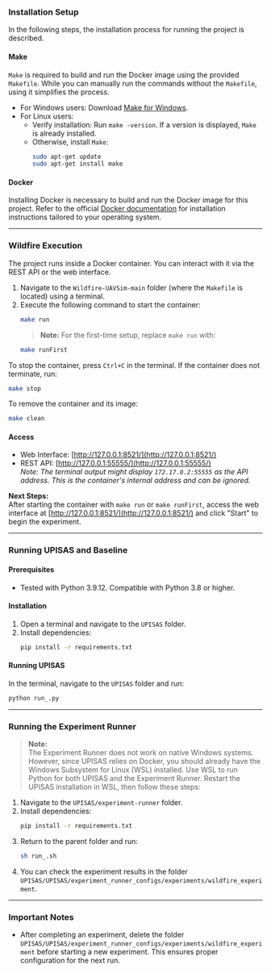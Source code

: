 ### Installation Setup

In the following steps, the installation process for running the project is described.

#### Make

`Make` is required to build and run the Docker image using the provided `Makefile`. While you can manually run the commands without the `Makefile`, using it simplifies the process.

- For Windows users: Download [Make for Windows](https://gnuwin32.sourceforge.net/packages/make.htm).
- For Linux users:
  - Verify installation: Run `make -version`. If a version is displayed, `Make` is already installed.
  - Otherwise, install `Make`:
    ```bash
    sudo apt-get update
    sudo apt-get install make
    ```

#### Docker

Installing Docker is necessary to build and run the Docker image for this project. Refer to the official [Docker documentation](https://docs.docker.com/get-started/get-docker/) for installation instructions tailored to your operating system.

---

### Wildfire Execution

The project runs inside a Docker container. You can interact with it via the REST API or the web interface.

1. Navigate to the `Wildfire-UAVSim-main` folder (where the `Makefile` is located) using a terminal.
2. Execute the following command to start the container:
   ```bash
   make run
   ```
   > **Note:** For the first-time setup, replace `make run` with:
   ```bash
   make runFirst
   ```

To stop the container, press `Ctrl+C` in the terminal. If the container does not terminate, run:
```bash
make stop
```

To remove the container and its image:
```bash
make clean
```

#### Access

- Web Interface: [http://127.0.0.1:8521/](http://127.0.0.1:8521/)
- REST API: [http://127.0.0.1:55555/](http://127.0.0.1:55555/)  
  _Note: The terminal output might display `172.17.0.2:55555` as the API address. This is the container's internal address and can be ignored._

**Next Steps:**  
After starting the container with `make run` or `make runFirst`, access the web interface at [http://127.0.0.1:8521/](http://127.0.0.1:8521/) and click "Start" to begin the experiment. 

---

### Running UPISAS and Baseline

#### Prerequisites

- Tested with Python 3.9.12. Compatible with Python 3.8 or higher.

#### Installation

1. Open a terminal and navigate to the `UPISAS` folder.
2. Install dependencies:
   ```bash
   pip install -r requirements.txt
   ```

#### Running UPISAS

In the terminal, navigate to the `UPISAS` folder and run:
```bash
python run_.py
```

---

### Running the Experiment Runner

> **Note:**  
> The Experiment Runner does not work on native Windows systems. However, since UPISAS relies on Docker, you should already have the Windows Subsystem for Linux (WSL) installed. Use WSL to run Python for both UPISAS and the Experiment Runner. Restart the UPISAS installation in WSL, then follow these steps:

1. Navigate to the `UPISAS/experiment-runner` folder.
2. Install dependencies:
   ```bash
   pip install -r requirements.txt
   ```
3. Return to the parent folder and run:
   ```bash
   sh run_.sh
   ```
4. You can check the experiment results in the folder `UPISAS/UPISAS/experiment_runner_configs/experiments/wildfire_experiment`.
---

### Important Notes

- After completing an experiment, delete the folder `UPISAS/UPISAS/experiment_runner_configs/experiments/wildfire_experiment` before starting a new experiment. This ensures proper configuration for the next run.

